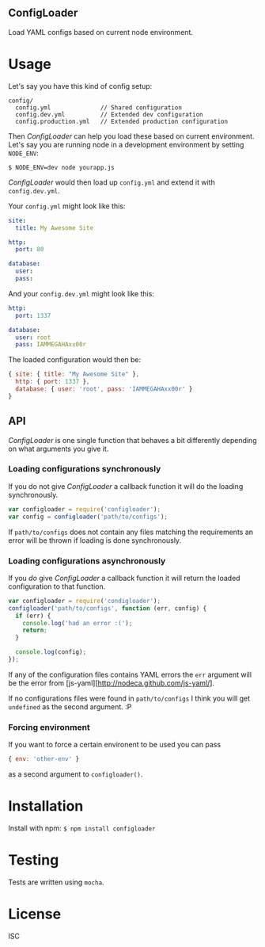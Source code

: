 ConfigLoader
------------

Load YAML configs based on current node environment.

# Usage

Let's say you have this kind of config setup:

    config/
      config.yml              // Shared configuration
      config.dev.yml          // Extended dev configuration
      config.production.yml   // Extended production configuration

Then _ConfigLoader_ can help you load these based on current environment. Let's
say you are running node in a development environment by setting `NODE_ENV`:

`$ NODE_ENV=dev node yourapp.js`

_ConfigLoader_ would then load up `config.yml` and extend it
with `config.dev.yml`.

Your `config.yml` might look like this:

```yaml
site:
  title: My Awesome Site

http:
  port: 80

database:
  user:
  pass:
```

And your `config.dev.yml` might look like this:

```yaml
http:
  port: 1337

database:
  user: root
  pass: IAMMEGAHAxx00r
```

The loaded configuration would then be:

```js
{ site: { title: "My Awesome Site" },
  http: { port: 1337 },
  database: { user: 'root', pass: 'IAMMEGAHAxx00r' }
}
```

## API

_ConfigLoader_ is one single function that behaves a bit differently depending
on what arguments you give it.

### Loading configurations synchronously

If you do not give _ConfigLoader_ a callback function it will do the loading
synchronously.

```js
var configloader = require('configloader');
var config = configloader('path/to/configs');
```

If `path/to/configs` does not contain any files matching the requirements an
error will be thrown if loading is done synchronously.

### Loading configurations asynchronously

If you _do_ give _ConfigLoader_ a callback function it will return the loaded
configuration to that function.

```js
var configloader = require('condigloader');
configloader('path/to/configs', function (err, config) {
  if (err) {
    console.log('had an error :(');
    return;
  }

  console.log(config);
});
```

If any of the configuration files contains YAML errors the `err` argument will
be the error from [js-yaml][http://nodeca.github.com/js-yaml/].

If no configurations files were found in `path/to/configs` I think you will
get `undefined` as the second argument. :P

### Forcing environment

If you want to force a certain environent to be used you can pass
```js
{ env: 'other-env' }
```
as a second argument to `configloader()`.

# Installation

Install with npm:
`$ npm install configloader`

# Testing

Tests are written using `mocha`.

# License

ISC


